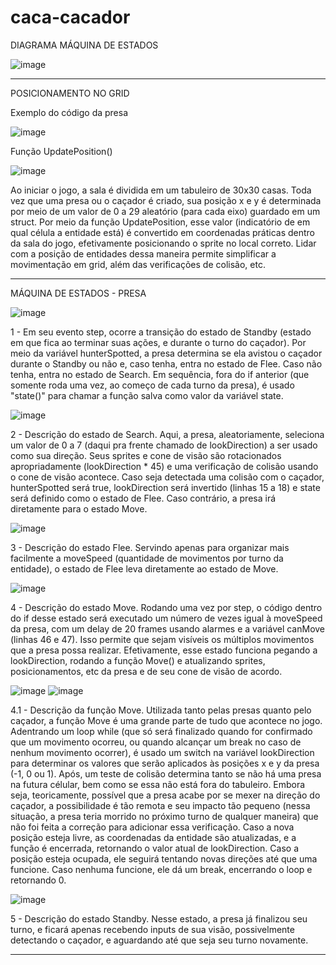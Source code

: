 # caca-cacador

DIAGRAMA MÁQUINA DE ESTADOS

![image](https://user-images.githubusercontent.com/89395563/195960891-b35e4912-c983-46ba-8b55-7ab44c85ffe0.png)

-----------------------------------------------------------------------------------------------------------------------------------------------------------------------

POSICIONAMENTO NO GRID

Exemplo do código da presa

![image](https://user-images.githubusercontent.com/89395563/195962299-972cb85f-e3bd-48b6-b7eb-327b24e624bc.png)

Função UpdatePosition()

![image](https://user-images.githubusercontent.com/89395563/195962308-0f350946-1179-44e1-907b-a3f2c0d1966c.png)

Ao iniciar o jogo, a sala é dividida em um tabuleiro de 30x30 casas. Toda vez que uma presa ou o caçador é criado, sua posição x e y é determinada por meio de um valor de 0 a 29 aleatório (para cada eixo) guardado em um struct. Por meio da função UpdatePosition, esse valor (indicatório de em qual célula a entidade está) é convertido em coordenadas práticas dentro da sala do jogo, efetivamente posicionando o sprite no local correto. Lidar com a posição de entidades dessa maneira permite simplificar a movimentação em grid, além das verificações de colisão, etc.

-----------------------------------------------------------------------------------------------------------------------------------------------------------------------

MÁQUINA DE ESTADOS - PRESA

![image](https://user-images.githubusercontent.com/89395563/195960946-88b2cb91-bec5-4a55-b7c1-00afbef025c4.png)

1 - Em seu evento step, ocorre a transição do estado de Standby (estado em que fica ao terminar suas ações, e durante o turno do caçador). Por meio da variável hunterSpotted, a presa determina se ela avistou o caçador durante o Standby ou não e, caso tenha, entra no estado de Flee. Caso não tenha, entra no estado de Search. Em sequência, fora do if anterior (que somente roda uma vez, ao começo de cada turno da presa), é usado "state()" para chamar a função salva como valor da variável state.


![image](https://user-images.githubusercontent.com/89395563/195961134-9c32774f-fc02-4929-b371-e62be5de9cd2.png)

2 - Descrição do estado de Search. Aqui, a presa, aleatoriamente, seleciona um valor de 0 a 7 (daqui pra frente chamado de lookDirection) a ser usado como sua direção. Seus sprites e cone de visão são rotacionados apropriadamente (lookDirection * 45) e uma verificação de colisão usando o cone de visão acontece. Caso seja detectada uma colisão com o caçador, hunterSpotted será true, lookDirection será invertido (linhas 15 a 18) e state será definido como o estado de Flee. Caso contrário, a presa irá diretamente para o estado Move.

![image](https://user-images.githubusercontent.com/89395563/195962457-3d5516eb-587c-48c6-a4d7-fd45da06bbfe.png)

3 - Descrição do estado Flee. Servindo apenas para organizar mais facilmente a moveSpeed (quantidade de movimentos por turno da entidade), o estado de Flee leva diretamente ao estado de Move.

![image](https://user-images.githubusercontent.com/89395563/195962481-5b67140c-3771-4226-9fb5-b49ea0ed7fd2.png)

4 - Descrição do estado Move. Rodando uma vez por step, o código dentro do if desse estado será executado um número de vezes igual à moveSpeed da presa, com um delay de 20 frames usando alarmes e a variável canMove (linhas 46 e 47). Isso permite que sejam visíveis os múltiplos movimentos que a presa possa realizar.
Efetivamente, esse estado funciona pegando a lookDirection, rodando a função Move() e atualizando sprites, posicionamentos, etc da presa e de seu cone de visão de acordo.

![image](https://user-images.githubusercontent.com/89395563/195962642-32aa2ba5-b424-47e2-b6fa-ff24567b5b5f.png)
![image](https://user-images.githubusercontent.com/89395563/195962648-094ee361-d552-41d3-8baf-21c8acda81c6.png)

4.1 - Descrição da função Move. Utilizada tanto pelas presas quanto pelo caçador, a função Move é uma grande parte de tudo que acontece no jogo. Adentrando um loop while (que só será finalizado quando for confirmado que um movimento ocorreu, ou quando alcançar um break no caso de nenhum movimento ocorrer), é usado um switch na variável lookDirection para determinar os valores que serão aplicados às posições x e y da presa (-1, 0 ou 1). Após, um teste de colisão determina tanto se não há uma presa na futura célular, bem como se essa não está fora do tabuleiro. Embora seja, teoricamente, possível que a presa acabe por se mexer na direção do caçador, a possibilidade é tão remota e seu impacto tão pequeno (nessa situação, a presa teria morrido no próximo turno de qualquer maneira) que não foi feita a correção para adicionar essa verificação. Caso a nova posição esteja livre, as coordenadas da entidade são atualizadas, e a função é encerrada, retornando o valor atual de lookDirection. Caso a posição esteja ocupada, ele seguirá tentando novas direções até que uma funcione. Caso nenhuma funcione, ele dá um break, encerrando o loop e retornando 0.

![image](https://user-images.githubusercontent.com/89395563/195962863-15d2579d-f592-409e-ad8b-a95f6e95d8ea.png)

5 - Descrição do estado Standby. Nesse estado, a presa já finalizou seu turno, e ficará apenas recebendo inputs de sua visão, possivelmente detectando o caçador, e aguardando até que seja seu turno novamente.

-----------------------------------------------------------------------------------------------------------------------------------------------------------------------


